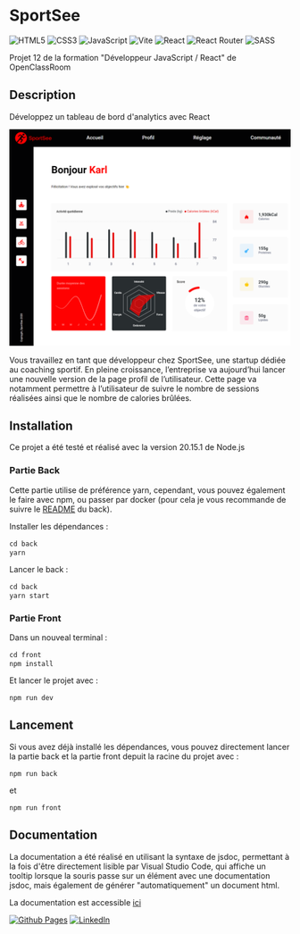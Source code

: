 # SportSee

![HTML5](https://img.shields.io/badge/html5-%23E34F26.svg?style=for-the-badge&logo=html5&logoColor=white)
![CSS3](https://img.shields.io/badge/css3-%231572B6.svg?style=for-the-badge&logo=css3&logoColor=white)
![JavaScript](https://img.shields.io/badge/javascript-%23323330.svg?style=for-the-badge&logo=javascript&logoColor=%23F7DF1E)
![Vite](https://img.shields.io/badge/vite-%23646CFF.svg?style=for-the-badge&logo=vite&logoColor=white)
![React](https://img.shields.io/badge/react-%2320232a.svg?style=for-the-badge&logo=react&logoColor=%2361DAFB)
![React Router](https://img.shields.io/badge/React_Router-CA4245?style=for-the-badge&logo=react-router&logoColor=white)
![SASS](https://img.shields.io/badge/SASS-hotpink.svg?style=for-the-badge&logo=SASS&logoColor=white)

Projet 12 de la formation "Développeur JavaScript / React" de OpenClassRoom

## Description

Développez un tableau de bord d'analytics avec React

![Screenshot](./images/profil.png)

Vous travaillez en tant que développeur chez SportSee, une startup dédiée au coaching sportif. En pleine croissance, l’entreprise va aujourd’hui lancer une nouvelle version de la page profil de l’utilisateur. Cette page va notamment permettre à l’utilisateur de suivre le nombre de sessions réalisées ainsi que le nombre de calories brûlées.

## Installation

Ce projet a été testé et réalisé avec la version 20.15.1 de Node.js

### Partie Back

Cette partie utilise de préférence yarn, cependant, vous pouvez également le faire avec npm, ou passer par docker (pour cela je vous recommande de suivre le [README](./back/README.md#3-project-with-docker) du back).

Installer les dépendances :

```
cd back
yarn
```

Lancer le back :

```
cd back
yarn start
```

### Partie Front

Dans un nouveal terminal :

```
cd front
npm install
```

Et lancer le projet avec :

```
npm run dev
```

## Lancement

Si vous avez déjà installé les dépendances, vous pouvez directement lancer la partie back et la partie front depuit la racine du projet avec :

```
npm run back
```

et

```
npm run front
```

## Documentation

La documentation a été réalisé en utilisant la syntaxe de jsdoc, permettant à la fois d'être directement lisible par Visual Studio Code,
qui affiche un tooltip lorsque la souris passe sur un élément avec une documentation jsdoc, mais également de générer "automatiquement"
un document html.

La documentation est accessible [ici](https://code9g.github.io/SportSee/)

[![Github Pages](https://img.shields.io/badge/github%20pages-121013?style=for-the-badge&logo=github&logoColor=white)](<[http://](https://github.com/code9g/)>)
[![LinkedIn](https://img.shields.io/badge/linkedin-%230077B5.svg?style=for-the-badge&logo=linkedin&logoColor=white)](https://www.linkedin.com/in/pierre-andre-henry/)
